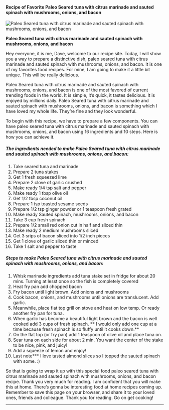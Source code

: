             

#### Recipe of Favorite Paleo Seared tuna with citrus marinade and sauted spinach with mushrooms, onions, and bacon

![Paleo Seared tuna with citrus marinade and sauted spinach with mushrooms, onions, and bacon](https://img-global.cpcdn.com/recipes/5339534065664000/751x532cq70/paleo-seared-tuna-with-citrus-marinade-and-sauted-spinach-with-mushrooms-onions-and-bacon-recipe-main-photo.jpg)

**Paleo Seared tuna with citrus marinade and sauted spinach with mushrooms, onions, and bacon**

Hey everyone, it is me, Dave, welcome to our recipe site. Today, I will show you a way to prepare a distinctive dish, paleo seared tuna with citrus marinade and sauted spinach with mushrooms, onions, and bacon. It is one of my favorites food recipes. For mine, I am going to make it a little bit unique. This will be really delicious.

Paleo Seared tuna with citrus marinade and sauted spinach with mushrooms, onions, and bacon is one of the most favored of current trending foods in the world. It is simple, it’s quick, it tastes delicious. It is enjoyed by millions daily. Paleo Seared tuna with citrus marinade and sauted spinach with mushrooms, onions, and bacon is something which I have loved my whole life. They’re fine and they look wonderful.

To begin with this recipe, we have to prepare a few components. You can have paleo seared tuna with citrus marinade and sauted spinach with mushrooms, onions, and bacon using 16 ingredients and 10 steps. Here is how you can achieve it.

##### The ingredients needed to make Paleo Seared tuna with citrus marinade and sauted spinach with mushrooms, onions, and bacon:

1.  Take seared tuna and marinade
2.  Prepare 2 tuna stakes
3.  Get 1 fresh squeezed lime
4.  Prepare 2 clove of garlic crushed
5.  Make ready 1/4 tsp salt and pepper
6.  Make ready 1 tbsp olive oil
7.  Get 1/2 tbsp coconut oil
8.  Prepare 1 tsp toasted sesame seeds
9.  Prepare 1/2 tsp ginger powder or 1 teaspoon fresh grated
10.  Make ready Sauted spinach, mushrooms, onions, and bacon
11.  Take 3 cup fresh spinach
12.  Prepare 1/2 small red onion cut in half and sliced thin
13.  Make ready 2 medium mushrooms sliced
14.  Get 3 srips of bacon sliced into 1/2 inch pieces
15.  Get 1 clove of garlic sliced thin or minced
16.  Take 1 salt and pepper to taste

##### Steps to make Paleo Seared tuna with citrus marinade and sauted spinach with mushrooms, onions, and bacon:

1.  Whisk marinade ingredients add tuna stake set in fridge for about 20 mins. Turning at lesst once so the fish is completely covered
2.  Heat fry pan add chopped bacon
3.  Fry bacon until light brown. Add onions and mushrooms
4.  Cook bacon, onions, and mushrooms until onions are translucent. Add garlic.
5.  Meanwhile, place flat top grill on stove and heat on low temp. Or ready another fry pan for tuna.
6.  When garlic has become a beautiful light brown and the bacon is well cooked add 3 cups of fresh spinach. \*\* I would only add one cup at a time because fresh spinach is so fluffy until it cooks down.\*\*
7.  On the flat top (or fry pan) add 1 teaspoon of olive oil and place tuna on.
8.  Sear tuna on each side for about 2 min. You want the center of the stake to be nice, pink, and juicy!
9.  Add a squeeze of lemon and enjoy!
10.  Last note\*\*\* I love tasted almond slices so I topped the sauted spinach with some. :)

So that is going to wrap it up with this special food paleo seared tuna with citrus marinade and sauted spinach with mushrooms, onions, and bacon recipe. Thank you very much for reading. I am confident that you will make this at home. There’s gonna be interesting food at home recipes coming up. Remember to save this page on your browser, and share it to your loved ones, friends and colleague. Thank you for reading. Go on get cooking!

* * *